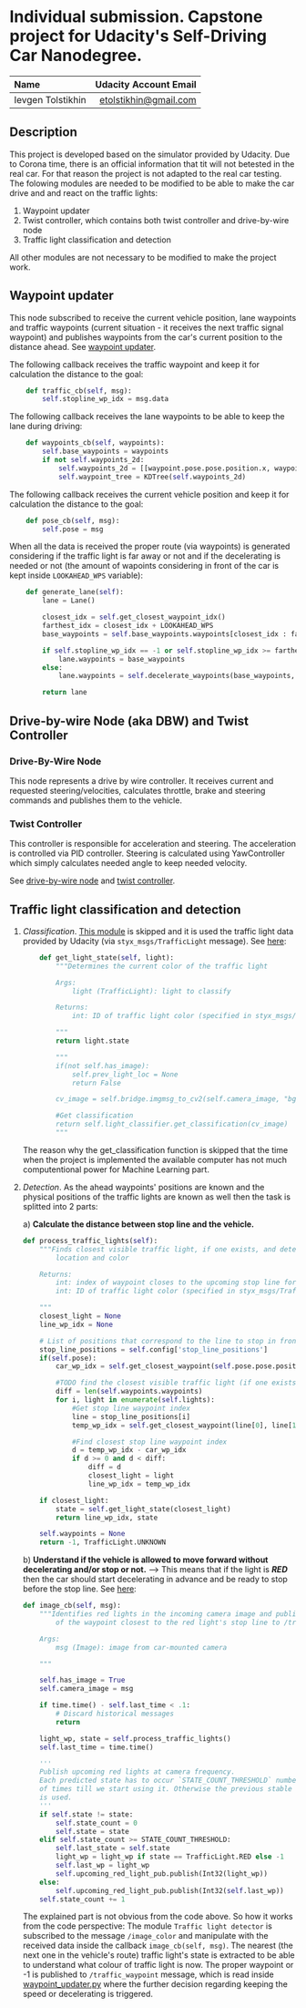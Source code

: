 # Individual submission. Capstone project for Udacity's Self-Driving Car Nanodegree.

|        Name       |  Udacity Account Email  |
| :---------------- | ----------------------: |
| Ievgen Tolstikhin |  etolstikhin@gmail.com  |

## Description

This project is developed based on the simulator provided by Udacity. Due to Corona time, there is an official information that tit will not betested in the real car. For that reason the project is not adapted to the real car testing. The folowing modules are needed to be modified to be able to make the car drive and and react on the traffic lights:
1) Waypoint updater
2) Twist controller, which contains both twist controller and drive-by-wire node
3) Traffic light classification and detection

All other modules are not necessary to be modified to make the project work.

## Waypoint updater

This node subscribed to receive the current vehicle position, lane waypoints and traffic waypoints (current situation - it receives the next traffic signal waypoint) and publishes waypoints from the car's current position to the distance ahead. See [waypoint updater](./ros/src/waypoint_updater/waypoint_updater.py).

The following callback receives the traffic waypoint and keep it for calculation the distance to the goal:
```python
    def traffic_cb(self, msg):
        self.stopline_wp_idx = msg.data
```

The following callback receives the lane waypoints to be able to keep the lane during driving:
```python
    def waypoints_cb(self, waypoints):
        self.base_waypoints = waypoints
        if not self.waypoints_2d:
            self.waypoints_2d = [[waypoint.pose.pose.position.x, waypoint.pose.pose.position.y] for waypoint in waypoints.waypoints]
            self.waypoint_tree = KDTree(self.waypoints_2d)
```

The following callback receives the current vehicle position and keep it for calculation the distance to the goal:
```python
    def pose_cb(self, msg):
        self.pose = msg
```

When all the data is received the proper route (via waypoints) is generated considering if the traffic light is far away or not and if the decelerating is needed or not (the amount of wapoints considering in front of the car is kept inside ```LOOKAHEAD_WPS``` variable):
```python
    def generate_lane(self):
        lane = Lane()

        closest_idx = self.get_closest_waypoint_idx()
        farthest_idx = closest_idx + LOOKAHEAD_WPS
        base_waypoints = self.base_waypoints.waypoints[closest_idx : farthest_idx]

        if self.stopline_wp_idx == -1 or self.stopline_wp_idx >= farthest_idx:
            lane.waypoints = base_waypoints
        else:
            lane.waypoints = self.decelerate_waypoints(base_waypoints, closest_idx)

        return lane
```

## Drive-by-wire Node (aka DBW) and Twist Controller

### Drive-By-Wire Node

This node represents a drive by wire controller. It receives current and requested steering/velocities, calculates throttle, brake and steering commands and publishes them to the vehicle.

### Twist Controller

This controller is responsible for acceleration and steering. The acceleration is controlled via PID controller. Steering is calculated using YawController which simply calculates needed angle to keep needed velocity.

See [drive-by-wire node](./ros/src/twist_controller/dbw_node.py) and [twist controller](./ros/src/twist_controller/twist_controller.py).

## Traffic light classification and detection

1) *Classification*. [This module](./ros/src/tl_detector/light_classification/tl_classifier.py) is skipped and it is used the traffic light data provided by Udacity (via ```styx_msgs/TrafficLight``` message). See [here](./ros/src/tl_detector/tl_detector.py):
    ```python
        def get_light_state(self, light):
            """Determines the current color of the traffic light

            Args:
                light (TrafficLight): light to classify

            Returns:
                int: ID of traffic light color (specified in styx_msgs/TrafficLight)

            """
            return light.state

            """
            if(not self.has_image):
                self.prev_light_loc = None
                return False

            cv_image = self.bridge.imgmsg_to_cv2(self.camera_image, "bgr8")

            #Get classification
            return self.light_classifier.get_classification(cv_image)
            """
    ```
    The reason why the get_classification function is skipped that the time when the project is implemented the available computer has not much computentional power for Machine Learning part.

2) *Detection*. As the ahead waypoints' positions are known and the physical positions of the traffic lights are known as well then the task is splitted into 2 parts:

    a) **Calculate the distance between stop line and the vehicle.**
    ```python
    def process_traffic_lights(self):
        """Finds closest visible traffic light, if one exists, and determines its
            location and color

        Returns:
            int: index of waypoint closes to the upcoming stop line for a traffic light (-1 if none exists)
            int: ID of traffic light color (specified in styx_msgs/TrafficLight)

        """
        closest_light = None
        line_wp_idx = None

        # List of positions that correspond to the line to stop in front of for a given intersection
        stop_line_positions = self.config['stop_line_positions']
        if(self.pose):
            car_wp_idx = self.get_closest_waypoint(self.pose.pose.position.x, self.pose.pose.position.y)

            #TODO find the closest visible traffic light (if one exists)
            diff = len(self.waypoints.waypoints)
            for i, light in enumerate(self.lights):
                #Get stop line waypoint index
                line = stop_line_positions[i]
                temp_wp_idx = self.get_closest_waypoint(line[0], line[1])

                #Find closest stop line waypoint index
                d = temp_wp_idx - car_wp_idx
                if d >= 0 and d < diff:
                    diff = d
                    closest_light = light
                    line_wp_idx = temp_wp_idx

        if closest_light:
            state = self.get_light_state(closest_light)
            return line_wp_idx, state

        self.waypoints = None
        return -1, TrafficLight.UNKNOWN
    ```

    b) **Understand if the vehicle is allowed to move forward without decelerating and/or stop or not.**
    --> This means that if the light is ***RED*** then the car should start decelerating in advance and be ready to stop before the stop line. See [here](./ros/src/tl_detector/tl_detector.py):
    ```python
    def image_cb(self, msg):
        """Identifies red lights in the incoming camera image and publishes the index
            of the waypoint closest to the red light's stop line to /traffic_waypoint

        Args:
            msg (Image): image from car-mounted camera

        """

        self.has_image = True
        self.camera_image = msg

        if time.time() - self.last_time < .1:
            # Discard historical messages
            return

        light_wp, state = self.process_traffic_lights()
        self.last_time = time.time()

        '''
        Publish upcoming red lights at camera frequency.
        Each predicted state has to occur `STATE_COUNT_THRESHOLD` number
        of times till we start using it. Otherwise the previous stable state
        is used.
        '''
        if self.state != state:
            self.state_count = 0
            self.state = state
        elif self.state_count >= STATE_COUNT_THRESHOLD:
            self.last_state = self.state
            light_wp = light_wp if state == TrafficLight.RED else -1
            self.last_wp = light_wp
            self.upcoming_red_light_pub.publish(Int32(light_wp))
        else:
            self.upcoming_red_light_pub.publish(Int32(self.last_wp))
        self.state_count += 1
    ```

    The explained part is not obvious from the code above. So how it works from the code perspective: The module ```Traffic light detector``` is subscribed to the message ```/image_color``` and manipulate with the received data inside the callback ```image_cb(self, msg)```. The nearest (the next one in the vehicle's route) traffic light's state is extracted to be able to understand what colour of traffic light is now. The proper waypoint or -1 is published to ```/traffic_waypoint``` message, which is read inside [waypoint_updater.py](./ros/src/waypoint_updater/waypoint_updater.py) where the further decision regarding keeping the speed or decelerating is triggered.
